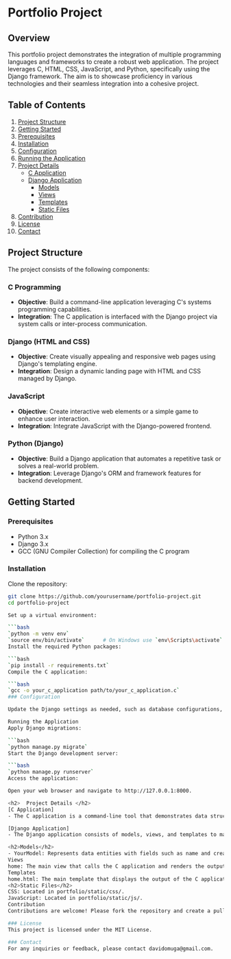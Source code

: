 # Portfolio Project

## Overview
This portfolio project demonstrates the integration of multiple programming languages and frameworks to create a robust web application. The project leverages C, HTML, CSS, JavaScript, and Python, specifically using the Django framework. The aim is to showcase proficiency in various technologies and their seamless integration into a cohesive project.

## Table of Contents
1. [Project Structure](#project-structure)
2. [Getting Started](#getting-started)
3. [Prerequisites](#prerequisites)
4. [Installation](#installation)
5. [Configuration](#configuration)
6. [Running the Application](#running-the-application)
7. [Project Details](#project-details)
    - [C Application](#c-application)
    - [Django Application](#django-application)
        - [Models](#models)
        - [Views](#views)
        - [Templates](#templates)
        - [Static Files](#static-files)
8. [Contribution](#contribution)
9. [License](#license)
10. [Contact](#contact)

## Project Structure
The project consists of the following components:

### C Programming
- **Objective**: Build a command-line application leveraging C's systems programming capabilities.
- **Integration**: The C application is interfaced with the Django project via system calls or inter-process communication.

### Django (HTML and CSS)
- **Objective**: Create visually appealing and responsive web pages using Django's templating engine.
- **Integration**: Design a dynamic landing page with HTML and CSS managed by Django.

### JavaScript
- **Objective**: Create interactive web elements or a simple game to enhance user interaction.
- **Integration**: Integrate JavaScript with the Django-powered frontend.

### Python (Django)
- **Objective**: Build a Django application that automates a repetitive task or solves a real-world problem.
- **Integration**: Leverage Django's ORM and framework features for backend development.

## Getting Started

### Prerequisites
- Python 3.x
- Django 3.x
- GCC (GNU Compiler Collection) for compiling the C program

### Installation
Clone the repository:

```bash
git clone https://github.com/yourusername/portfolio-project.git
cd portfolio-project

Set up a virtual environment:

```bash
`python -m venv env`
`source env/bin/activate`      # On Windows use `env\Scripts\activate`
Install the required Python packages:

```bash
`pip install -r requirements.txt`
Compile the C application:

```bash
`gcc -o your_c_application path/to/your_c_application.c`
### Configuration

Update the Django settings as needed, such as database configurations, static file paths, etc.

Running the Application
Apply Django migrations:

```bash
`python manage.py migrate`
Start the Django development server:

```bash
`python manage.py runserver`
Access the application:

Open your web browser and navigate to http://127.0.0.1:8000.

<h2>  Project Details </h2>
[C Application]
- The C application is a command-line tool that demonstrates data structures, algorithms, and memory management. It runs as a separate process and interacts with the Django application via system calls.

[Django Application]
- The Django application consists of models, views, and templates to manage the frontend and backend logic.

<h2>Models</h2>
- YourModel: Represents data entities with fields such as name and created_at.
Views
home: The main view that calls the C application and renders the output on the homepage.
Templates
home.html: The main template that displays the output of the C application and integrates HTML, CSS, and JavaScript.
<h2>Static Files</h2>
CSS: Located in portfolio/static/css/.
JavaScript: Located in portfolio/static/js/.
Contribution
Contributions are welcome! Please fork the repository and create a pull request with your changes.

### License
This project is licensed under the MIT License.

### Contact
For any inquiries or feedback, please contact davidomuga@gmail.com.